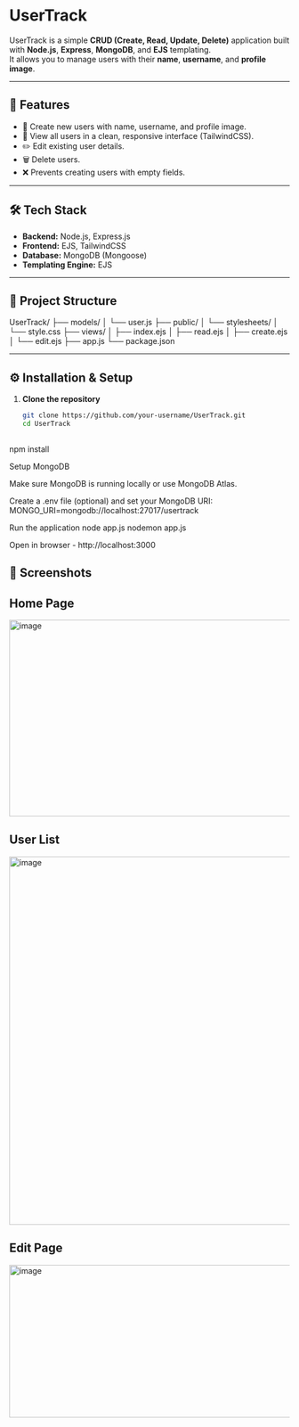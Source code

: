 # UserTrack

UserTrack is a simple **CRUD (Create, Read, Update, Delete)** application built with **Node.js**, **Express**, **MongoDB**, and **EJS** templating.  
It allows you to manage users with their **name**, **username**, and **profile image**.

---

## 🚀 Features

- 📌 Create new users with name, username, and profile image.
- 📄 View all users in a clean, responsive interface (TailwindCSS).
- ✏️ Edit existing user details.
- 🗑️ Delete users.
- ❌ Prevents creating users with empty fields.

---

## 🛠️ Tech Stack

- **Backend:** Node.js, Express.js
- **Frontend:** EJS, TailwindCSS
- **Database:** MongoDB (Mongoose)
- **Templating Engine:** EJS

---

## 📂 Project Structure

UserTrack/
├── models/
│ └── user.js
├── public/
│ └── stylesheets/
│ └── style.css
├── views/
│ ├── index.ejs
│ ├── read.ejs
│ ├── create.ejs
│ └── edit.ejs
├── app.js
└── package.json

---

## ⚙️ Installation & Setup

1. **Clone the repository**
   ```bash
   git clone https://github.com/your-username/UserTrack.git
   cd UserTrack
  
npm install

Setup MongoDB

Make sure MongoDB is running locally or use MongoDB Atlas.

Create a .env file (optional) and set your MongoDB URI:
MONGO_URI=mongodb://localhost:27017/usertrack

Run the application
node app.js
nodemon app.js

Open in browser - http://localhost:3000

## 📸 Screenshots

## Home Page
<img width="1102" height="353" alt="image" src="https://github.com/user-attachments/assets/20ec160b-76ca-46fc-9c82-22450fc4466f" />

## User List
<img width="805" height="661" alt="image" src="https://github.com/user-attachments/assets/98b26aa3-8d2a-4ddf-965d-33f4e9e5ff42" />

## Edit Page
<img width="1138" height="274" alt="image" src="https://github.com/user-attachments/assets/62d8a37a-878e-4905-a688-9e3200ed86ba" />



